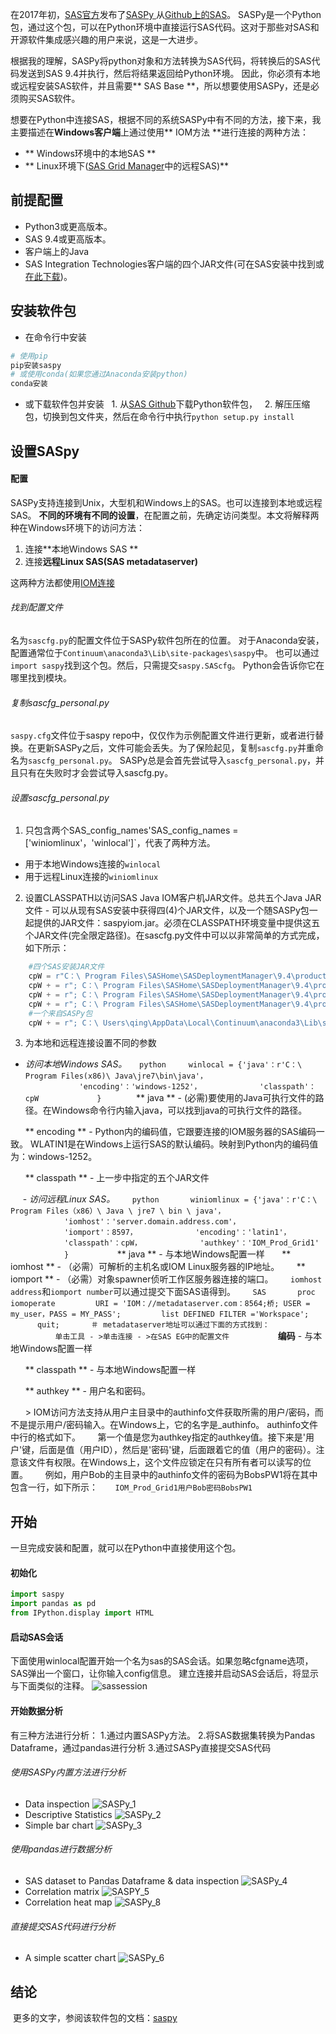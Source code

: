 在2017年初，[SAS官方](https://communities.sas.com/t5/Base-SAS-Programming/Announcing-SASPy-programming-SAS-from-Python/td-p/343050)发布了[SASPy ](https://github.com/sassoftware/saspy)从[Github上的SAS](https://github.com/sassoftware)。 SASPy是一个Python包，通过这个包，可以在Python环境中直接运行SAS代码。这对于那些对SAS和开源软件集成感兴趣的用户来说，这是一大进步。

根据我的理解，SASPy将python对象和方法转换为SAS代码，将转换后的SAS代码发送到SAS 9.4并执行，然后将结果返回给Python环境。
因此，你必须有本地或远程安装SAS软件，并且需要** SAS Base **，所以想要使用SASPy，还是必须购买SAS软件。

想要在Python中连接SAS，根据不同的系统SASPy中有不同的方法，接下来，我主要描述在**Windows客户端**上通过使用** IOM方法 **进行连接的两种方法：
* ** Windows环境中的本地SAS **
* ** Linux环境下([SAS Grid Manager](https://www.sas.com/en_us/software/foundation/grid-manager.html)中的远程SAS)**

## 前提配置
* Python3或更高版本。
* SAS 9.4或更高版本。
* 客户端上的Java
* SAS Integration Technologies客户端的四个JAR文件(可在SAS安装中找到或[在此下载](https://support.sas.com/downloads/package.htm?pid=607))。

## 安装软件包
* 在命令行中安装
```Python
# 使用pip
pip安装saspy
# 或使用conda(如果您通过Anaconda安装python)
conda安装
```
* 或下载软件包并安装
  1. 从[SAS Github](https://github.com/sassoftware/saspy)下载Python软件包，
  2. 解压压缩包，切换到包文件夹，然后在命令行中执行`python setup.py install`

## 设置SASpy
#### 配置
SASPy支持连接到Unix，大型机和Windows上的SAS。也可以连接到本地或远程SAS。 **不同的环境有不同的设置**，在配置之前，先确定访问类型。本文将解释两种在Windows环境下的访问方法：
1. 连接**本地Windows SAS **
2. 连接**远程Linux SAS(SAS metadataserver)**

这两种方法都使用[IOM连接](https://sassoftware.github.io/saspy/troubleshooting.html#iom)

###### 找到配置文件
名为`sascfg.py`的配置文件位于SASPy软件包所在的位置。
对于Anaconda安装，配置通常位于`Continuum\anaconda3\Lib\site-packages\saspy`中。
也可以通过`import saspy`找到这个包。然后，只需提交`saspy.SAScfg`。 Python会告诉你它在哪里找到模块。

###### 复制sascfg_personal.py
`saspy.cfg`文件位于saspy repo中，仅仅作为示例配置文件进行更新，或者进行替换。在更新SASPy之后，文件可能会丢失。为了保险起见，复制`sascfg.py`并重命名为`sascfg_personal.py`。 SASPy总是会首先尝试导入`sascfg_personal.py`，并且只有在失败时才会尝试导入sascfg.py。

###### 设置sascfg_personal.py
1. 只包含两个SAS_config_names'SAS_config_names = ['winiomlinux'，'winlocal']`，代表了两种方法。
  - 用于本地Windows连接的`winlocal`
  - 用于远程Linux连接的`winiomlinux`
2. 设置CLASSPATH以访问SAS Java IOM客户机JAR文件。总共五个Java JAR文件 - 可以从现有SAS安装中获得四(4)个JAR文件，以及一个随SASPy包一起提供的JAR文件：saspyiom.jar。必须在CLASSPATH环境变量中提供这五个JAR文件(完全限定路径)。在sascfg.py文件中可以以非常简单的方式完成，如下所示：

```python
    #四个SAS安装JAR文件
    cpW = r"C：\ Program Files\SASHome\SASDeploymentManager\9.4\products\deploywiz__94420__prt__xx__sp0__1\deploywiz\sas.svc.connection.jar"
    cpW + = r"; C：\ Program Files\SASHome\SASDeploymentManager\9.4\products\deploywiz__94420__prt__xx__sp0__1\deploywiz\log4j.jar"
    cpW + = r"; C：\ Program Files\SASHome\SASDeploymentManager\9.4\products\deploywiz__94420__prt__xx__sp0__1\deploywiz\sas.security.sspi.jar"
    cpW + = r"; C：\ Program Files\SASHome\SASDeploymentManager\9.4\products\deploywiz__94420__prt__xx__sp0__1\deploywiz\sas.core.jar"
    #一个来自SASPy包
    cpW + = r"; C：\ Users\qing\AppData\Local\Continuum\anaconda3\Lib\site-packages\saspy\java\saspyiom.jar"
```

3. 为本地和远程连接设置不同的参数
  - *访问本地Windows SAS。*
    ```python
    winlocal = {'java'：r'C：\ Program Files(x86)\ Java\jre7\bin\java'，
            'encoding'：'windows-1252'，
            'classpath'：cpW
            }
    ```
    ** java ** - (必需)要使用的Java可执行文件的路径。在Windows命令行内输入java，可以找到java的可执行文件的路径。

      ** encoding ** - Python内的编码值，它跟要连接的IOM服务器的SAS编码一致。 WLATIN1是在Windows上运行SAS的默认编码。映射到Python内的编码值为：windows-1252。

      ** classpath ** - 上一步中指定的五个JAR文件

     - *访问远程Linux SAS。*
      ```python
      winiomlinux = {'java'：r'C：\ Program Files（x86）\ Java \ jre7 \ bin \ java'，
            'iomhost'：'server.domain.address.com'，
            'iomport'：8597，
            'encoding'：'latin1'，
            'classpath'：cpW，
            'authkey'：'IOM_Prod_Grid1'
            }
      ```
      ** java ** - 与本地Windows配置一样
      ** iomhost ** - （必需）可解析的主机名或IOM Linux服务器的IP地址。
      ** iomport ** - （必需）对象spawner侦听工作区服务器连接的端口。
      `iomhost address`和`iomport number`可以通过提交下面SAS语得到。
      ```SAS
      proc iomoperate
        URI = 'IOM：//metadataserver.com：8564;桥; USER = my_user，PASS = MY_PASS';
        list DEFINED FILTER ='Workspace';
      quit;
      ＃ metadataserver地址可以通过下面的方式找到：
          单击工具 - >单击连接 - >在SAS EG中的配置文件
      ```
      **编码** - 与本地Windows配置一样

      ** classpath ** - 与本地Windows配置一样

      ** authkey ** - 用户名和密码。

      > IOM访问方法支持从用户主目录中的authinfo文件获取所需的用户/密码，而不是提示用户/密码输入。在Windows上，它的名字是_authinfo。 authinfo文件中行的格式如下。
      第一个值是您为authkey指定的authkey值。接下来是'用户'键，后面是值（用户ID），然后是'密码'键，后面跟着它的值（用户的密码）。注意该文件有权限。在Windows上，这个文件应锁定在只有所有者可以读写的位置。
      例如，用户Bob的主目录中的authinfo文件的密码为BobsPW1将在其中包含一行，如下所示：
      `IOM_Prod_Grid1用户Bob密码BobsPW1`


## 开始
一旦完成安装和配置，就可以在Python中直接使用这个包。

#### 初始化
```Python
import saspy
import pandas as pd
from IPython.display import HTML
```

#### 启动SAS会话
下面使用winlocal配置开始一个名为sas的SAS会话。如果忽略cfgname选项，SAS弹出一个窗口，让你输入config信息。
建立连接并启动SAS会话后，将显示与下面类似的注释。
![sassession](/img/in-post/access-sas-in-python-environment-using-saspy-and-sas-kernal/sassession.png)

#### 开始数据分析
有三种方法进行分析：
1.通过内置SASPy方法。
2.将SAS数据集转换为Pandas Dataframe，通过pandas进行分析
3.通过SASPy直接提交SAS代码


###### 使用SASPy内置方法进行分析
* Data inspection
![SASPy_1](/img/in-post/access-sas-in-python-environment-using-saspy-and-sas-kernal/saspy-1.png)
* Descriptive Statistics
![SASPy_2](/img/in-post/access-sas-in-python-environment-using-saspy-and-sas-kernal/saspy-2.png)
*  Simple bar chart
![SASPy_3](/img/in-post/access-sas-in-python-environment-using-saspy-and-sas-kernal/saspy-3.png)

###### 使用pandas进行数据分析
* SAS dataset to Pandas Dataframe & data inspection
![SASPy_4](/img/in-post/access-sas-in-python-environment-using-saspy-and-sas-kernal/saspy-4.png)
* Correlation matrix
![SASPY_5](/img/in-post/access-sas-in-python-environment-using-saspy-and-sas-kernal/saspy-5.png)
* Correlation heat map
![SASPy_8](/img/in-post/access-sas-in-python-environment-using-saspy-and-sas-kernal/saspy-8.png)

###### 直接提交SAS代码进行分析
* A simple scatter chart
![SASPy_6](/img/in-post/access-sas-in-python-environment-using-saspy-and-sas-kernal/saspy-6.png)

## 结论
 更多的文字，参阅该软件包的文档：[saspy](https://sassoftware.github.io/saspy/)
